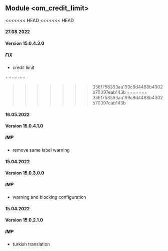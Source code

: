 ## Module <om_credit_limit>

<<<<<<< HEAD
<<<<<<< HEAD
#### 27.08.2022
#### Version 15.0.4.3.0
##### FIX
- credit limit

=======
>>>>>>> 358f758393aa199c8d4488b4302b70097eab143b
=======
>>>>>>> 358f758393aa199c8d4488b4302b70097eab143b
#### 16.05.2022
#### Version 15.0.4.1.0
##### IMP
- remove same label warning

#### 15.04.2022
#### Version 15.0.3.0.0
##### IMP
- warning and blocking configuration

#### 15.04.2022
#### Version 15.0.2.1.0
##### IMP
- turkish translation
